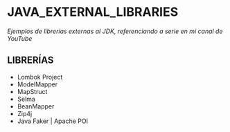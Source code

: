 # JAVA_EXTERNAL_LIBRARIES
*Ejemplos de librerías externas al JDK, referenciando a serie en mi canal de YouTube*

## LIBRERÍAS

- Lombok Project
- ModelMapper
- MapStruct
- Selma
- BeanMapper
- Zip4j
- Java Faker | Apache POI
